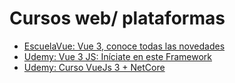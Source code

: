 # Cursos web/ plataformas

* [EscuelaVue: Vue 3, conoce todas las novedades](https://escuelavue.es/series/curso-vue3-esencial-novedades/)<br/>
* [Udemy: Vue 3 JS: Iníciate en este Framework](https://www.udemy.com/course/vue-3-js-iniciate-en-este-framework/)<br/>
* [Udemy: Curso VueJs 3 + NetCore](https://www.udemy.com/course/vue3-netcore/)